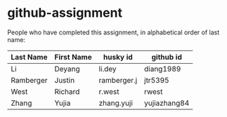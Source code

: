 # github-assignment

People who have completed this assignment, in alphabetical order of last name:

Last Name | First Name | husky id | github id
----------| -------| -------|---------
Li    | Deyang  | li.dey  | diang1989
Ramberger    |   Justin   | ramberger.j   |   jtr5395
West    |   Richard   | r.west   |   rwest
Zhang   |   Yujia     | zhang.yuji  | yujiazhang84

